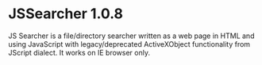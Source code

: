 # JSSearcher 1.0.8
JS Searcher is a file/directory searcher written as a web page in HTML and using JavaScript with legacy/deprecated ActiveXObject functionality from JScript dialect. It works on IE browser only.
